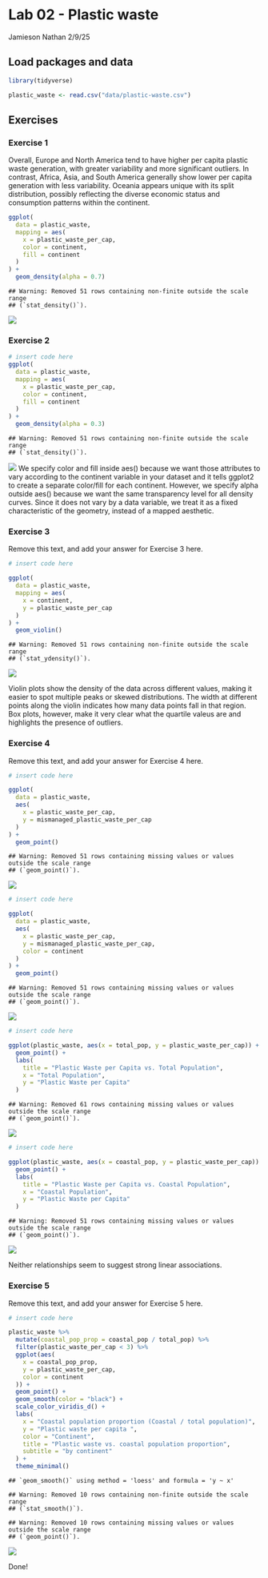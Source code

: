 Lab 02 - Plastic waste
================
Jamieson Nathan
2/9/25

## Load packages and data

``` r
library(tidyverse) 
```

``` r
plastic_waste <- read.csv("data/plastic-waste.csv")
```

## Exercises

### Exercise 1

Overall, Europe and North America tend to have higher per capita plastic
waste generation, with greater variability and more significant
outliers. In contrast, Africa, Asia, and South America generally show
lower per capita generation with less variability. Oceania appears
unique with its split distribution, possibly reflecting the diverse
economic status and consumption patterns within the continent.

``` r
ggplot(
  data = plastic_waste,
  mapping = aes(
    x = plastic_waste_per_cap,
    color = continent,
    fill = continent
  )
) +
  geom_density(alpha = 0.7)
```

    ## Warning: Removed 51 rows containing non-finite outside the scale range
    ## (`stat_density()`).

![](lab-02_files/figure-gfm/plastic-waste-continent-1.png)<!-- -->

### Exercise 2

``` r
# insert code here
ggplot(
  data = plastic_waste,
  mapping = aes(
    x = plastic_waste_per_cap,
    color = continent,
    fill = continent
  )
) +
  geom_density(alpha = 0.3)
```

    ## Warning: Removed 51 rows containing non-finite outside the scale range
    ## (`stat_density()`).

![](lab-02_files/figure-gfm/plastic-waste-density-1.png)<!-- --> We
specify color and fill inside aes() because we want those attributes to
vary according to the continent variable in your dataset and it tells
ggplot2 to create a separate color/fill for each continent. However, we
specify alpha outside aes() because we want the same transparency level
for all density curves. Since it does not vary by a data variable, we
treat it as a fixed characteristic of the geometry, instead of a mapped
aesthetic.

### Exercise 3

Remove this text, and add your answer for Exercise 3 here.

``` r
# insert code here

ggplot(
  data = plastic_waste,
  mapping = aes(
    x = continent,
    y = plastic_waste_per_cap
  )
) +
  geom_violin()
```

    ## Warning: Removed 51 rows containing non-finite outside the scale range
    ## (`stat_ydensity()`).

![](lab-02_files/figure-gfm/plastic-waste-violin-1.png)<!-- -->

Violin plots show the density of the data across different values,
making it easier to spot multiple peaks or skewed distributions. The
width at different points along the violin indicates how many data
points fall in that region. Box plots, however, make it very clear what
the quartile valeus are and highlights the presence of outliers.

### Exercise 4

Remove this text, and add your answer for Exercise 4 here.

``` r
# insert code here

ggplot(
  data = plastic_waste,
  aes(
    x = plastic_waste_per_cap,
    y = mismanaged_plastic_waste_per_cap
  )
) +
  geom_point()
```

    ## Warning: Removed 51 rows containing missing values or values outside the scale range
    ## (`geom_point()`).

![](lab-02_files/figure-gfm/plastic-waste-mismanaged-1.png)<!-- -->

``` r
# insert code here

ggplot(
  data = plastic_waste,
  aes(
    x = plastic_waste_per_cap,
    y = mismanaged_plastic_waste_per_cap,
    color = continent
  )
) +
  geom_point()
```

    ## Warning: Removed 51 rows containing missing values or values outside the scale range
    ## (`geom_point()`).

![](lab-02_files/figure-gfm/plastic-waste-mismanaged-continent-1.png)<!-- -->

``` r
# insert code here

ggplot(plastic_waste, aes(x = total_pop, y = plastic_waste_per_cap)) +
  geom_point() +
  labs(
    title = "Plastic Waste per Capita vs. Total Population",
    x = "Total Population",
    y = "Plastic Waste per Capita"
  )
```

    ## Warning: Removed 61 rows containing missing values or values outside the scale range
    ## (`geom_point()`).

![](lab-02_files/figure-gfm/plastic-waste-population-total-1.png)<!-- -->

``` r
# insert code here

ggplot(plastic_waste, aes(x = coastal_pop, y = plastic_waste_per_cap)) +
  geom_point() +
  labs(
    title = "Plastic Waste per Capita vs. Coastal Population",
    x = "Coastal Population",
    y = "Plastic Waste per Capita"
  )
```

    ## Warning: Removed 51 rows containing missing values or values outside the scale range
    ## (`geom_point()`).

![](lab-02_files/figure-gfm/plastic-waste-population-coastal-1.png)<!-- -->

Neither relationships seem to suggest strong linear associations.

### Exercise 5

Remove this text, and add your answer for Exercise 5 here.

``` r
# insert code here

plastic_waste %>%
  mutate(coastal_pop_prop = coastal_pop / total_pop) %>%
  filter(plastic_waste_per_cap < 3) %>%
  ggplot(aes(
    x = coastal_pop_prop,
    y = plastic_waste_per_cap,
    color = continent
  )) +
  geom_point() +
  geom_smooth(color = "black") +
  scale_color_viridis_d() +
  labs(
    x = "Coastal population proportion (Coastal / total population)",
    y = "Plastic waste per capita ",
    color = "Continent",
    title = "Plastic waste vs. coastal population proportion",
    subtitle = "by continent"
  ) +
  theme_minimal()
```

    ## `geom_smooth()` using method = 'loess' and formula = 'y ~ x'

    ## Warning: Removed 10 rows containing non-finite outside the scale range
    ## (`stat_smooth()`).

    ## Warning: Removed 10 rows containing missing values or values outside the scale range
    ## (`geom_point()`).

![](lab-02_files/figure-gfm/recreate-viz-1.png)<!-- -->

Done!
